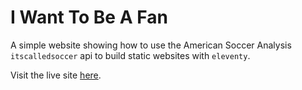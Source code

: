 # I Want To Be A Fan

A simple website showing how to use the American Soccer Analysis `itscalledsoccer` api to build static websites with `eleventy`.

Visit the live site [here](http://i-want-to-be-a-fan.netlify.app/).
